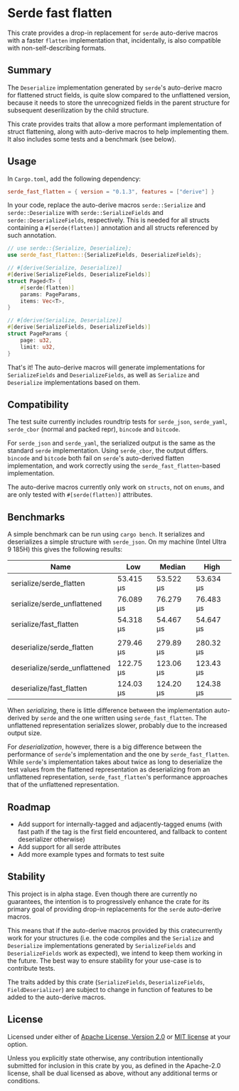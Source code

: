 # Serde fast flatten

This crate provides a drop-in replacement for `serde` auto-derive macros with a
faster `flatten` implementation that, incidentally, is also compatible with
non-self-describing formats.

## Summary

The `Deserialize` implementation generated by `serde`'s auto-derive macro for
flattened struct fields, is quite slow compared to the unflattened version,
because it needs to store the unrecognized fields in the parent structure for
subsequent deserilization by the child structure.

This crate provides traits that allow a more performant implementation of struct
flattening, along with auto-derive macros to help implementing them. It also
includes some tests and a benchmark (see below).

## Usage

In `Cargo.toml`, add the following dependency:

```toml
serde_fast_flatten = { version = "0.1.3", features = ["derive"] }
```

In your code, replace the auto-derive macros `serde::Serialize` and
`serde::Deserialize` with `serde::SerializeFields` and
`serde::DeserializeFields`, respectively. This is needed for all structs
containing a `#[serde(flatten)]` annotation and all structs referenced by such
annotation.

```rust
// use serde::{Serialize, Deserialize};
use serde_fast_flatten::{SerializeFields, DeserializeFields};

// #[derive(Serialize, Deserialize)]
#[derive(SerializeFields, DeserializeFields)]
struct Paged<T> {
    #[serde(flatten)]
    params: PageParams,
    items: Vec<T>,
}

// #[derive(Serialize, Deserialize)]
#[derive(SerializeFields, DeserializeFields)]
struct PageParams {
    page: u32,
    limit: u32,
}
```

That's it! The auto-derive macros will generate implementations for
`SerializeFields` and `DeserializeFields`, as well as `Serialize` and
`Deserialize` implementations based on them.

## Compatibility

The test suite currently includes roundtrip tests for `serde_json`,
`serde_yaml`, `serde_cbor` (normal and packed repr), `bincode` and
`bitcode`.

For `serde_json` and `serde_yaml`, the serialized output is the same
as the standard `serde` implementation. Using `serde_cbor`, the output
differs. `bincode` and `bitcode` both fail on `serde`'s auto-derived
flatten implementation, and work correctly using the
`serde_fast_flatten`-based implementation.

The auto-derive macros currently only work on `structs`, not on `enums`, and are
only tested with `#[serde(flatten)]` attributes.

## Benchmarks

A simple benchmark can be run using `cargo bench`. It serializes and
deserializes a simple structure with `serde_json`. On my machine (Intel Ultra 9
185H) this gives the following results:

| Name                          | Low       | Median    | High      |
| ----------------------------- | --------- | --------- | --------- |
| serialize/serde_flatten       | 53.415 µs | 53.522 µs | 53.634 µs |
| serialize/serde_unflattened   | 76.089 µs | 76.279 µs | 76.483 µs |
| serialize/fast_flatten        | 54.318 µs | 54.467 µs | 54.647 µs |
|                               |           |           |           |
| deserialize/serde_flatten     | 279.46 µs | 279.89 µs | 280.32 µs |
| deserialize/serde_unflattened | 122.75 µs | 123.06 µs | 123.43 µs |
| deserialize/fast_flatten      | 124.03 µs | 124.20 µs | 124.38 µs |

When _serializing_, there is little difference between the implementation
auto-derived by `serde` and the one written using `serde_fast_flatten`. The
unflattened representation serializes slower, probably due to the increased
output size.

For _deserialization_, however, there is a big difference between the
performance of `serde`'s implementation and the one by `serde_fast_flatten`.
While `serde`'s implementation takes about twice as long to deserialize the test
values from the flattened representation as deserializing from an unflattened
representation, `serde_fast_flatten`'s performance approaches that of the
unflattened representation.

## Roadmap

- Add support for internally-tagged and adjacently-tagged enums (with fast path
  if the tag is the first field encountered, and fallback to content
  deserializer otherwise)
- Add support for all serde attributes
- Add more example types and formats to test suite

## Stability

This project is in alpha stage. Even though there are currently no guarantees,
the intention is to progressively enhance the crate for its primary goal of
providing drop-in replacements for the `serde` auto-derive macros.

This means that if the auto-derive macros provided by this cratecurrently work
for your structures (i.e. the code compiles and the `Serialize` and
`Deserialize` implementations generated by `SerializeFields` and
`DeserializeFields` work as expected), we intend to keep them working in the
future. The best way to ensure stability for your use-case is to contribute
tests.

The traits added by this crate (`SerializeFields`, `DeserializeFields`,
`FieldDeserializer`) are subject to change in function of features to be added
to the auto-derive macros.

## License

Licensed under either of [Apache License, Version 2.0](LICENSE-APACHE) or [MIT
license](LICENSE-MIT) at your option.

Unless you explicitly state otherwise, any contribution intentionally submitted
for inclusion in this crate by you, as defined in the Apache-2.0 license, shall
be dual licensed as above, without any additional terms or conditions.

